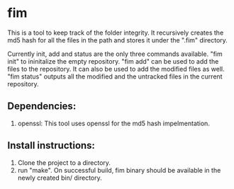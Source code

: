 # fim
This is a tool to keep track of the folder integrity. It recursively creates the md5 hash for all the files in the path and
stores it under the ".fim" directory. 

Currently init, add and status are the only three commands available. "fim init" to ininitalize the empty repository. "fim add" can be used to add the files to the repository. It can also be used to add the modified files as well.
"fim status" outputs all the modified and the untracked files in the current repository.


Dependencies:
-------------
1. openssl: This tool uses openssl for the md5 hash impelmentation.


Install instructions:
---------------------
1. Clone the project to a directory.
2. run "make". On successful build, fim binary should be available in the newly created bin/ directory.

